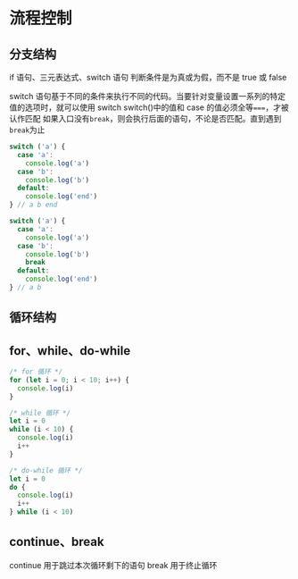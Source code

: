 # 流程控制

## 分支结构

if 语句、三元表达式、switch 语句
判断条件是为真或为假，而不是 true 或 false

switch 语句基于不同的条件来执行不同的代码。当要针对变量设置一系列的特定值的选项时，就可以使用 switch
switch()中的值和 case 的值必须全等`===`，才被认作匹配
如果入口没有`break`，则会执行后面的语句，不论是否匹配。直到遇到`break`为止

```js
switch ('a') {
  case 'a':
    console.log('a')
  case 'b':
    console.log('b')
  default:
    console.log('end')
} // a b end

switch ('a') {
  case 'a':
    console.log('a')
  case 'b':
    console.log('b')
    break
  default:
    console.log('end')
} // a b
```

## 循环结构

## for、while、do-while

```js
/* for 循环 */
for (let i = 0; i < 10; i++) {
  console.log(i)
}

/* while 循环 */
let i = 0
while (i < 10) {
  console.log(i)
  i++
}

/* do-while 循环 */
let i = 0
do {
  console.log(i)
  i++
} while (i < 10)
```

## continue、break

continue 用于跳过本次循环剩下的语句
break 用于终止循环
